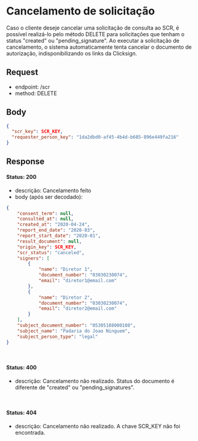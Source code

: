 # Cancelamento de solicitação

Caso o cliente deseje cancelar uma solicitação de consulta ao SCR, é possível realizá-lo pelo método DELETE
para solicitações que tenham o status "created" ou "pending_signature".
Ao executar a solicitação de cancelamento, o sistema automaticamente tenta cancelar o documento de autorização, indisponibilizando os links da Clicksign.

## Request

- endpoint: /scr
- method: DELETE

## Body

```json
{
  "scr_key": SCR_KEY,
  "requester_person_key": "1da2dbd0-af45-4b4d-b685-896e449fa216"
}
```

## Response

#### Status: 200
- descrição: Cancelamento feito
- body (após ser decodado): 
  
```json
{
    "consent_term": null,
    "consulted_at": null,
    "created_at": "2020-04-24",
    "report_end_date": "2020-03",
    "report_start_date": "2020-01",
    "result_document": null,
    "origin_key": SCR_KEY,
    "scr_status": "canceled",
    "signers": [
        {
            "name": "Diretor 1",
            "document_number": "03030230074",
            "email": "diretor1@email.com"
        },
        {
            "name": "Diretor 2",
            "document_number": "03030230074",
            "email": "diretor2@email.com"
        }
    ],
    "subject_document_number": "05305188000108",
    "subject_name": "Padaria do Joao Ninguem",
    "subject_person_type": "legal"
}
```
<br>

#### Status: 400

- descrição: Cancelamento não realizado. Status do documento é diferente de "created" ou "pending_signatures".

<br>

#### Status: 404

- descrição: Cancelamento não realizado. A chave SCR_KEY não foi encontrada.

<br>
 